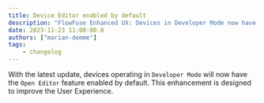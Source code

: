 ```yaml
---
title: Device Editor enabled by default
description: "FlowFuse Enhanced UX: Devices in Developer Mode now have the Open Editor feature enabled by default, improving accessibility and usability."
date: 2023-11-23 11:00:00.0
authors: ["marian-demme"]
tags:
    - changelog
---
```


With the latest update, devices operating in `Developer Mode` will now have the `Open Editor` feature enabled by default. This enhancement is designed to improve the User Experience.